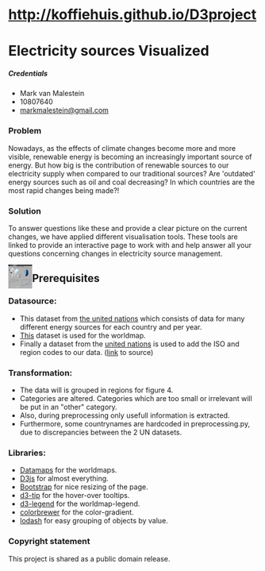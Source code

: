 # http://koffiehuis.github.io/D3project
# Electricity sources Visualized
##### Credentials
* Mark van Malestein
* 10807640
* markmalestein@gmail.com

### Problem
Nowadays, as the effects of climate changes become more and more visible, renewable energy is becoming an increasingly important source of energy. But how big is the contribution of renewable sources to our electricity supply when compared to our traditional sources? Are 'outdated' energy sources such as oil and coal decreasing? In which countries are the most rapid changes being made?!

### Solution
To answer questions like these and provide a clear picture on the current changes, we have applied different visualisation tools. These tools are linked to provide an interactive page to work with and help answer all your questions concerning changes in electricity source management.

<a href="url"><img src="https://raw.githubusercontent.com/koffiehuis/D3project/master/docs/project_page.png" align="left" height="48" width="48" ></a>

## Prerequisites
### Datasource:
* This dataset from [the united nations](https://www.kaggle.com/unitednations/international-energy-statistics) which consists of data for many different energy sources for each country and per year. 
* [This](https://github.com/jdamiani27/Data-Visualization-and-D3/blob/master/lesson4/world_countries.json) dataset is used for the worldmap.
* Finally a dataset from the [united nations](data/country_region.csv) is used to add the ISO and region codes to our data. ([link](https://unstats.un.org/unsd/methodology/m49/overview/) to source)

### Transformation:
* The data will is grouped in regions for figure 4.
* Categories are altered. Categories which are too small or irrelevant will be put in an "other" category.
* Also, during preprocessing only usefull information is extracted.
* Furthermore, some countrynames are hardcoded in preprocessing.py, due to discrepancies between the 2 UN datasets.

### Libraries:
* [Datamaps](http://datamaps.github.io/) for the worldmaps.
* [D3js](https://d3js.org/) for almost everything.
* [Bootstrap](https://maxcdn.bootstrapcdn.com/bootstrap/4.0.0/css/bootstrap.min.css) for nice resizing of the page.
* [d3-tip](https://cdnjs.cloudflare.com/ajax/libs/d3-tip/0.7.1/d3-tip.min.js) for the hover-over tooltips.
* [d3-legend](https://cdnjs.cloudflare.com/ajax/libs/d3-legend/2.25.6/d3-legend.min.js) for the worldmap-legend.
* [colorbrewer](https://github.com/axismaps/colorbrewer/blob/master/colorbrewer_schemes.js) for the color-gradient.
* [lodash](https://cdn.jsdelivr.net/lodash/4.17.2/lodash.min.js) for easy grouping of objects by value.

### Copyright statement
This project is shared as a public domain release.

